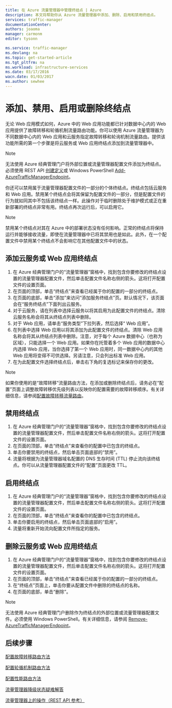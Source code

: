 ```yaml
---
title: 在 Azure 流量管理器中管理终结点 | Azure
description: 本文将帮助你从 Azure 流量管理器中添加、删除、启用和禁用终结点。
services: traffic-manager
documentationCenter: 
authors: joaoma
manager: carmonm
editor: tysonn

ms.service: traffic-manager
ms.devlang: na
ms.topic: get-started-article
ms.tgt_pltfrm: na
ms.workload: infrastructure-services
ms.date: 03/17/2016
wacn.date: 01/03/2017
ms.author: sewhee
---
```


# 添加、禁用、启用或删除终结点

无论 Web 应用模式如何，Azure 中的 Web 应用功能都已针对数据中心内的 Web 应用提供了故障转移和轮循机制流量路由功能。你可以使用 Azure 流量管理器为不同数据中心内的 Web 应用和云服务指定故障转移和轮询机制流量路由。提供该功能所需的第一个步骤是将云服务或 Web 应用终结点添加到流量管理器中。

>[!NOTE]
>无法使用 Azure 经典管理门户将外部位置或流量管理器配置文件添加为终结点。必须使用 REST API [创建定义](https://msdn.microsoft.com/zh-cn/library/azure/hh758257.aspx)或 Windows PowerShell [Add-AzureTrafficManagerEndpoint](https://msdn.microsoft.com/zh-cn/library/dn690257.aspx)。

你还可以禁用属于流量管理器配置文件的一部分的个体终结点。终结点包括云服务和 Web 应用。禁用某个终结点会将其保留为配置文件的一部分，但是配置文件的行为就如同其中不包括该终结点一样。此操作对于临时删除处于维护模式或正在重新部署的终结点非常有用。终结点再次运行后，可以启用它。

>[!NOTE]
>禁用某个终结点对其在 Azure 中的部署状态没有任何影响。正常的终结点将保持运行并能够接收流量，即使在流量管理器中已将其禁用也是如此。此外，在一个配置文件中禁用某个终结点不会影响它在其他配置文件中的状态。

## 添加云服务或 Web 应用终结点

1. 在 Azure 经典管理门户的“流量管理器”窗格中，找到包含你要修改的终结点设置的流量管理器配置文件，然后单击配置文件名称右侧的箭头。这将打开配置文件的设置页面。
2. 在页面的顶部，单击“终结点”来查看已经属于你的配置的一部分的终结点。
3. 在页面的底部，单击“添加”来访问“添加服务终结点”页。默认情况下，该页面会在“服务终结点”下面列出云服务。
4. 对于云服务，请在列表中选择云服务以将其启用为此配置文件的终结点。清除云服务名称会将其从终结点列表中删除。
5. 对于 Web 应用，请单击“服务类型”下拉列表，然后选择“ Web 应用”。
6. 在列表中选择 Web 应用以将其添加为此配置文件的终结点。清除 Web 应用名称会将其从终结点列表中删除。注意，对于每个 Azure 数据中心（也称为区域），只能选择一个 Web 应用。如果你在托管着多个 Web 应用的数据中心内选择 Web 应用，当你选择了第一个 Web 应用时，同一数据中心内的其他 Web 应用将变得不可供选择。另请注意，只会列出标准 Web 应用。
7. 在为此配置文件选择终结点后，单击右下角的复选标记来保存你的更改。

>[!NOTE]
>如果你使用的是“故障转移”流量路由方法，在添加或删除终结点后，请务必在“配置”页面上调整故障转移优先级列表以反映你的配置需要的故障转移顺序。有关详细信息，请参阅[配置故障转移流量路由](./traffic-manager-configure-failover-routing-method.md)。

## 禁用终结点

1. 在 Azure 经典管理门户的“流量管理器”窗格中，找到包含你要修改的终结点设置的流量管理器配置文件，然后单击配置文件名称右侧的箭头。这将打开配置文件的设置页面。
2. 在页面的顶部，单击“终结点”来查看你的配置中已包含的终结点。
3. 单击你要禁用的终结点，然后单击页面底部的“禁用”。
4. 流量将根据为流量管理器域名配置的 DNS 生存时间 (TTL) 停止流向该终结点。你可以从流量管理器配置文件的“配置”页面更改 TTL。

## 启用终结点

1. 在 Azure 经典管理门户的“流量管理器”窗格中，找到包含你要修改的终结点设置的流量管理器配置文件，然后单击配置文件名称右侧的箭头。这将打开配置文件的设置页面。
2. 在页面的顶部，单击“终结点”来查看你的配置中已包含的终结点。
3. 单击你要启用的终结点，然后单击页面底部的“启用”。
4. 流量将重新开始流向配置文件所指定的服务。

## 删除云服务或 Web 应用终结点

1. 在 Azure 经典管理门户的“流量管理器”窗格中，找到包含你要修改的终结点设置的流量管理器配置文件，然后单击配置文件名称右侧的箭头。这将打开配置文件的设置页面。
2. 在页面的顶部，单击“终结点”来查看已经属于你的配置的一部分的终结点。
3. 在“终结点”页面上，单击你要从配置文件中删除的终结点的名称。
4. 在页面的底部，单击“删除”。

>[!NOTE]
>无法使用 Azure 经典管理门户删除作为终结点的外部位置或流量管理器配置文件。必须使用 Windows PowerShell。有关详细信息，请参阅 [Remove-AzureTrafficManagerEndpoint](https://msdn.microsoft.com/zh-cn/library/dn690251.aspx)。

## 后续步骤

[配置故障转移路由方法](./traffic-manager-configure-failover-routing-method.md)

[配置轮循机制路由方法](./traffic-manager-configure-round-robin-routing-method.md)

[配置性能路由方法](./traffic-manager-configure-performance-routing-method.md)

[流量管理器降级状态疑难解答](./traffic-manager-troubleshooting-degraded.md)

[流量管理器上的操作（REST API 参考）](https://msdn.microsoft.com/zh-CN/library/hh758255.aspx)

<!---HONumber=Mooncake_Quality_Review_1230_2016-->